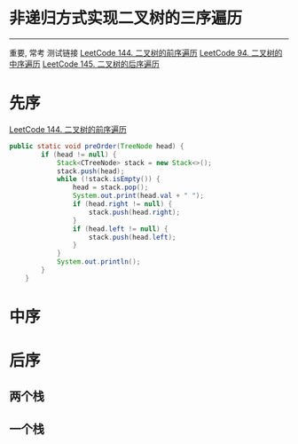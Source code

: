 # 非递归方式实现二叉树的三序遍历


---


重要, 常考
测试链接
[LeetCode 144. 二叉树的前序遍历](https://leetcode.cn/problems/binary-tree-preorder-traversal/description/)
[LeetCode 94. 二叉树的中序遍历](https://leetcode.cn/problems/binary-tree-inorder-traversal/description/)
[LeetCode 145. 二叉树的后序遍历](https://leetcode.cn/problems/binary-tree-postorder-traversal/description/)
# 先序
[LeetCode 144. 二叉树的前序遍历](https://leetcode.cn/problems/binary-tree-preorder-traversal/description/)
```java
public static void preOrder(TreeNode head) {
		if (head != null) {
			Stack<CTreeNode> stack = new Stack<>();
			stack.push(head);
			while (!stack.isEmpty()) {
				head = stack.pop();
				System.out.print(head.val + " ");
				if (head.right != null) {
					stack.push(head.right);
				}
				if (head.left != null) {
					stack.push(head.left);
				}
			}
			System.out.println();
		}
	}
```
# 中序

# 后序
## 两个栈
## 一个栈
